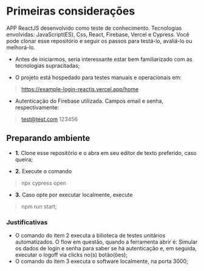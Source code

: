 # Primeiras considerações

APP ReactJS desenvolvido como teste de conhecimento. Tecnologias envolvidas: JavaScript(ES), Css, React, Firebase, Vercel e Cypress. Você pode clonar esse repositório e seguir os passos para testá-lo, avaliá-lo ou melhorá-lo.

- Antes de iniciarmos, seria interessante estar bem familiarizado com as tecnologias supracitadas;

- O projeto está hospedado para testes manuais e operacionais em:
>https://example-login-reactjs.vercel.app/home

- Autenticação do Firebase utilizada. Campos email e senha, respectivamente:
>test@test.com
>123456

## Preparando ambiente

- __1.__ Clone esse repositório e o abra em seu editor de texto preferido, caso queira;

- __2.__ Execute o comando 
>npx cypress open

- __3.__ Caso opte por executar localmente, execute 
>npm run start;


### Justificativas

- O comando do item 2 executa a bilioteca de testes unitários automatizados. O flow em questão, quando a ferramenta abrir é: Simular os dados de login e senha para saber se há autenticação e, em seguida, executar o logoff via clicks no(s) botão(ões);
- O comando do item 3 executa o software localmente, na porta 3000;
